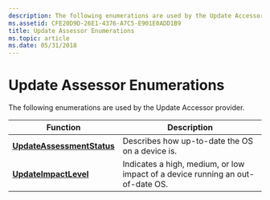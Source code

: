 ```yaml
---
description: The following enumerations are used by the Update Accessor provider.
ms.assetid: CFE20D9D-26E1-4376-A7C5-E901E0ADD1B9
title: Update Assessor Enumerations
ms.topic: article
ms.date: 05/31/2018
---
```


# Update Assessor Enumerations

The following enumerations are used by the Update Accessor provider.



| Function                                                 | Description                                                                    |
|----------------------------------------------------------|--------------------------------------------------------------------------------|
| [**UpdateAssessmentStatus**](updateassessmentstatus.md) | Describes how up-to-date the OS on a device is.                                |
| [**UpdateImpactLevel**](updateimpactlevel.md)           | Indicates a high, medium, or low impact of a device running an out-of-date OS. |



 

 

 



